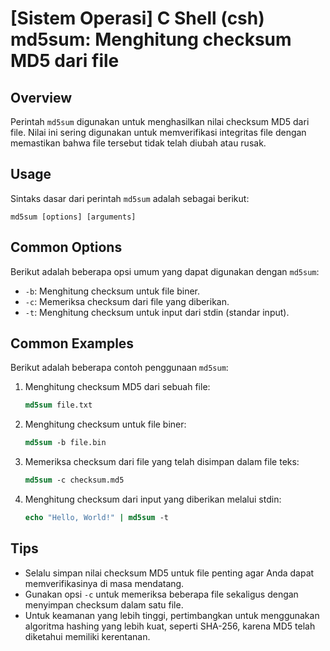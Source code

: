 # [Sistem Operasi] C Shell (csh) md5sum: Menghitung checksum MD5 dari file

## Overview
Perintah `md5sum` digunakan untuk menghasilkan nilai checksum MD5 dari file. Nilai ini sering digunakan untuk memverifikasi integritas file dengan memastikan bahwa file tersebut tidak telah diubah atau rusak.

## Usage
Sintaks dasar dari perintah `md5sum` adalah sebagai berikut:

```
md5sum [options] [arguments]
```

## Common Options
Berikut adalah beberapa opsi umum yang dapat digunakan dengan `md5sum`:

- `-b`: Menghitung checksum untuk file biner.
- `-c`: Memeriksa checksum dari file yang diberikan.
- `-t`: Menghitung checksum untuk input dari stdin (standar input).

## Common Examples
Berikut adalah beberapa contoh penggunaan `md5sum`:

1. Menghitung checksum MD5 dari sebuah file:
   ```csh
   md5sum file.txt
   ```

2. Menghitung checksum untuk file biner:
   ```csh
   md5sum -b file.bin
   ```

3. Memeriksa checksum dari file yang telah disimpan dalam file teks:
   ```csh
   md5sum -c checksum.md5
   ```

4. Menghitung checksum dari input yang diberikan melalui stdin:
   ```csh
   echo "Hello, World!" | md5sum -t
   ```

## Tips
- Selalu simpan nilai checksum MD5 untuk file penting agar Anda dapat memverifikasinya di masa mendatang.
- Gunakan opsi `-c` untuk memeriksa beberapa file sekaligus dengan menyimpan checksum dalam satu file.
- Untuk keamanan yang lebih tinggi, pertimbangkan untuk menggunakan algoritma hashing yang lebih kuat, seperti SHA-256, karena MD5 telah diketahui memiliki kerentanan.
